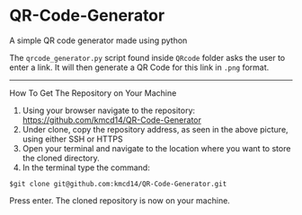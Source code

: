 # QR-Code-Generator
A simple QR code generator made using python

The `qrcode_generator.py` script found inside `QRcode` folder asks the user to enter a link. It will then generate a QR Code for this link in `.png` format.

--- 

How To Get The Repository on Your Machine


1. Using your browser navigate to the repository: https://github.com/kmcd14/QR-Code-Generator
2. Under clone, copy the repository address, as seen in the above picture, using either SSH or HTTPS
3. Open your terminal and navigate to the location where you want to store the cloned directory.
4. In the terminal type the command:

``
  $git clone git@github.com:kmcd14/QR-Code-Generator.git
``

Press enter. The cloned repository is now on your machine.
